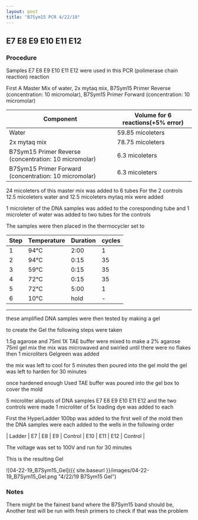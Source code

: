 ```yaml
---
layout: post
title: "B7Sym15 PCR 4/22/19"
---
```


##   E7 E8 E9 E10 E11 E12 

### Procedure

Samples E7 E8 E9 E10 E11 E12 were used in this PCR (polimerase chain reaction) reaction 

First A Master Mix of water, 2x mytaq mix, B7Sym15 Primer Reverse (concentration: 10 micromolar), B7Sym15 Primer Forward (concentration: 10 micromolar)


|Component| Volume for 6 reactions(+5% error)|
|---------|---------------------------|
|Water| 59.85 micoleters|
|2x mytaq mix| 78.75 micoleters|
|B7Sym15 Primer Reverse (concentration: 10 micromolar)| 6.3 micoleters|
|B7Sym15 Primer Forward (concentration: 10 micromolar)| 6.3 micoleters|

24 micoleters of this master mix was added to 6 tubes 
For the 2 controls 12.5 micoleters water and 12.5 micoleters mytaq mix were added

1 microleter of the DNA samples was added to the coresponding tube
and 1 microleter of water was added to two tubes for the controls

The samples were then placed in the thermocycler set to 


|Step|Temperature|Duration|cycles|
|----|-------|--------|-------|
|1|94°C|2:00|1|
|2|94°C|0:15|35|
|3|59°C|0:15|35|
|4|72°C|0:15|35|
|5|72°C|5:00|1|
|6|10°C|hold|-|

___________

these amplified DNA samples were then tested by making a gel

to create the Gel the following steps were taken 

1.5g agarose and 75ml 1X TAE buffer were mixed to make a 2% agarose 75ml gel mix 
the mix was microwaved and swirled until there were no flakes 
then 1 microliters Gelgreen was added

the mix was left to cool for 5 minutes then poured into the gel mold
the gel was left to harden for 30 minutes 

once hardened enough Used TAE buffer was poured into the gel box to cover the mold

5 microliter aliquots of DNA samples E7 E8 E9 E10 E11 E12 and the two controls were made 
1 microliter of 5x loading dye was added to each

First the HyperLadder 100bp was added to the first well of the mold 
then the DNA samples were each added to the wells in the following order 

| Ladder | E7 | E8 | E9 | Control | E10 | E11 | E12 | Control |

The voltage was set to 100V and run for 30 minutes


This is the resulting Gel

![04-22-19_B7Sym15_Gel]({{ site.baseurl }}/images/04-22-19_B7Sym15_Gel.png "4/22/19 B7Sym15 Gel")

### Notes

There might be the fainest band where the B7Sym15 band should be, 
Another test will be run with fresh primers to check if that was the problem